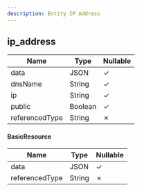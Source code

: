 ```yaml
---
description: Entity IP Address
---
```

ip_address
----------

| **Name**       | **Type** | **Nullable** |
| -------------- | -------- | ------------ |
| data           | JSON     | &check;      |
| dnsName        | String   | &check;      |
| ip             | String   | &check;      |
| public         | Boolean  | &check;      |
| referencedType | String   | &cross;      |

#### BasicResource
| **Name**       | **Type** | **Nullable** |
| -------------- | -------- | ------------ |
| data           | JSON     | &check;      |
| referencedType | String   | &cross;      |
